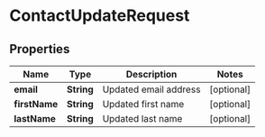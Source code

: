 

# ContactUpdateRequest


## Properties

| Name | Type | Description | Notes |
|------------ | ------------- | ------------- | -------------|
|**email** | **String** | Updated email address |  [optional] |
|**firstName** | **String** | Updated first name |  [optional] |
|**lastName** | **String** | Updated last name |  [optional] |



